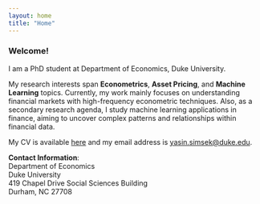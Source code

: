 ```yaml
---
layout: home
title: "Home"
---
```


### Welcome!
I am a PhD student at Department of Economics, Duke University. 

My research interests span **Econometrics**, **Asset Pricing**, and **Machine Learning** topics. Currently, my work mainly focuses on understanding financial markets with high-frequency econometric techniques. Also, as a secondary research agenda, I study machine learning applications in finance, aiming to uncover complex patterns and relationships within financial data.

My CV is available [here](assets/documents/yasin_simsek_resume.pdf) and my email address is [yasin.simsek@duke.edu](mailto:yasin.simsek@duke.edu).


**Contact Information**:  
Department of Economics  
Duke University  
419 Chapel Drive 
Social Sciences Building  
Durham, NC 27708

